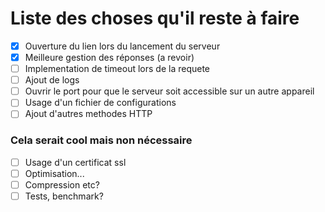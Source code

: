 # Liste des choses qu'il reste à faire
- [x] Ouverture du lien lors du lancement du serveur
- [x] Meilleure gestion des réponses (a revoir)
- [ ] Implementation de timeout lors de la requete
- [ ] Ajout de logs
- [ ] Ouvrir le port pour que le serveur soit accessible sur un autre appareil
- [ ] Usage d'un fichier de configurations
- [ ] Ajout d'autres methodes HTTP

### Cela serait cool mais non nécessaire
- [ ] Usage d'un certificat ssl
- [ ] Optimisation...
- [ ] Compression etc?
- [ ] Tests, benchmark?
